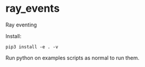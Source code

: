 # ray_events
Ray eventing

Install:

```
pip3 install -e . -v
```

Run python on examples scripts as normal to run them.
